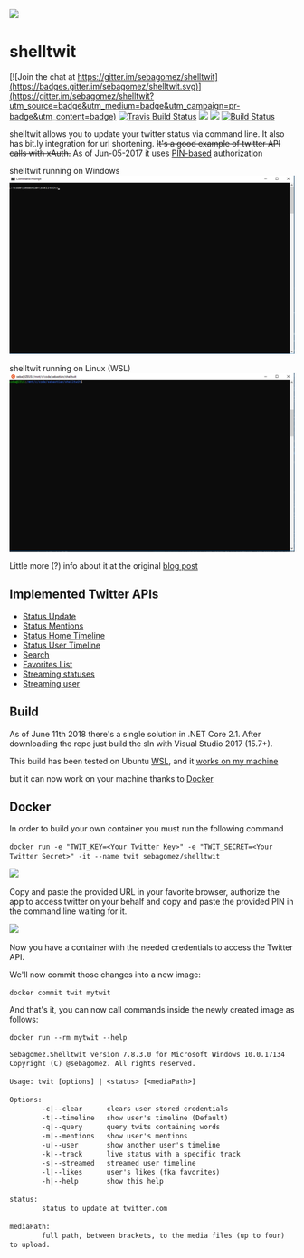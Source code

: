![](https://pbs.twimg.com/client_application_images/54927/shelltwit.png)

shelltwit
=========

[![Join the chat at https://gitter.im/sebagomez/shelltwit](https://badges.gitter.im/sebagomez/shelltwit.svg)](https://gitter.im/sebagomez/shelltwit?utm_source=badge&utm_medium=badge&utm_campaign=pr-badge&utm_content=badge)
[![Travis Build Status](https://travis-ci.org/sebagomez/shelltwit.svg?branch=master)](https://travis-ci.org/sebagomez/shelltwit)
[![](https://images.microbadger.com/badges/image/sebagomez/shelltwit.svg)](https://microbadger.com/images/sebagomez/shelltwit)
[![](https://images.microbadger.com/badges/version/sebagomez/shelltwit.svg)](https://microbadger.com/images/sebagomez/shelltwit)
[![Build Status](https://sebagomez.visualstudio.com/shelltwit/_apis/build/status/sebagomez.shelltwit)](https://sebagomez.visualstudio.com/shelltwit/_build/latest?definitionId=4)

shelltwit allows you to update your twitter status via command line. It also has bit.ly integration for url shortening.
~~It's a good example of twitter API calls with xAuth.~~ As of Jun-05-2017 it uses [PIN-based](https://dev.twitter.com/oauth/pin-based) authorization

shelltwit running on Windows
![](https://github.com/sebagomez/shelltwit/blob/master/res/Windows.gif?raw=true)

shelltwit running on Linux (WSL)
![](https://github.com/sebagomez/shelltwit/blob/master/res/Ubuntu.gif?raw=true)


Little more (?) info about it at the original [blog post](http://sgomez.blogspot.com/2010/06/introducing-shelltwit.html)

Implemented Twitter APIs
------------------------
- [Status Update](https://dev.twitter.com/rest/reference/post/statuses/update)
- [Status Mentions](https://dev.twitter.com/rest/reference/get/statuses/mentions_timeline)
- [Status Home Timeline](https://dev.twitter.com/rest/reference/get/statuses/home_timeline)
- [Status User Timeline](https://dev.twitter.com/rest/reference/get/statuses/user_timeline)
- [Search](https://dev.twitter.com/rest/public/search)
- [Favorites List](https://dev.twitter.com/rest/reference/get/favorites/list)
- [Streaming statuses](https://dev.twitter.com/streaming/reference/post/statuses/filter)
- [Streaming user](https://dev.twitter.com/streaming/userstreams)

Build
-----
As of June 11th 2018 there's a single solution in .NET Core 2.1. 
After downloading the repo just build the sln with Visual Studio 2017 (15.7+).

This build has been tested on Ubuntu [WSL](https://en.wikipedia.org/wiki/Windows_Subsystem_for_Linux), and it [works on my machine](https://blog.codinghorror.com/the-works-on-my-machine-certification-program/) 

but it can now work on your machine thanks to [Docker](https://docker.com)  

Docker
------

In order to build your own container you must run the following command

```docker run -e "TWIT_KEY=<Your Twitter Key>" -e "TWIT_SECRET=<Your Twitter Secret>" -it --name twit sebagomez/shelltwit ```

![](https://github.com/sebagomez/shelltwit/blob/master/res/PINAuthorization.png?raw=true)

Copy and paste the provided URL in your favorite browser, authorize the app to access twitter on your behalf and copy and paste the provided PIN in the command line waiting for it.

![](https://github.com/sebagomez/shelltwit/blob/master/res/TwitterPIN.png?raw=true)

Now you have a container with the needed credentials to access the Twitter API.

We'll now commit those changes into a new image:

```docker commit twit mytwit```

And that's it, you can now call commands inside the newly created image as follows:

```docker run --rm mytwit --help```

```
Sebagomez.Shelltwit version 7.8.3.0 for Microsoft Windows 10.0.17134
Copyright (C) @sebagomez. All rights reserved.

Usage: twit [options] | <status> [<mediaPath>]

Options:
        -c|--clear      clears user stored credentials
        -t|--timeline   show user's timeline (Default)
        -q|--query      query twits containing words
        -m|--mentions   show user's mentions
        -u|--user       show another user's timeline
        -k|--track      live status with a specific track
        -s|--streamed   streamed user timeline
        -l|--likes      user's likes (fka favorites)
        -h|--help       show this help

status:
        status to update at twitter.com

mediaPath:
        full path, between brackets, to the media files (up to four) to upload.

```
